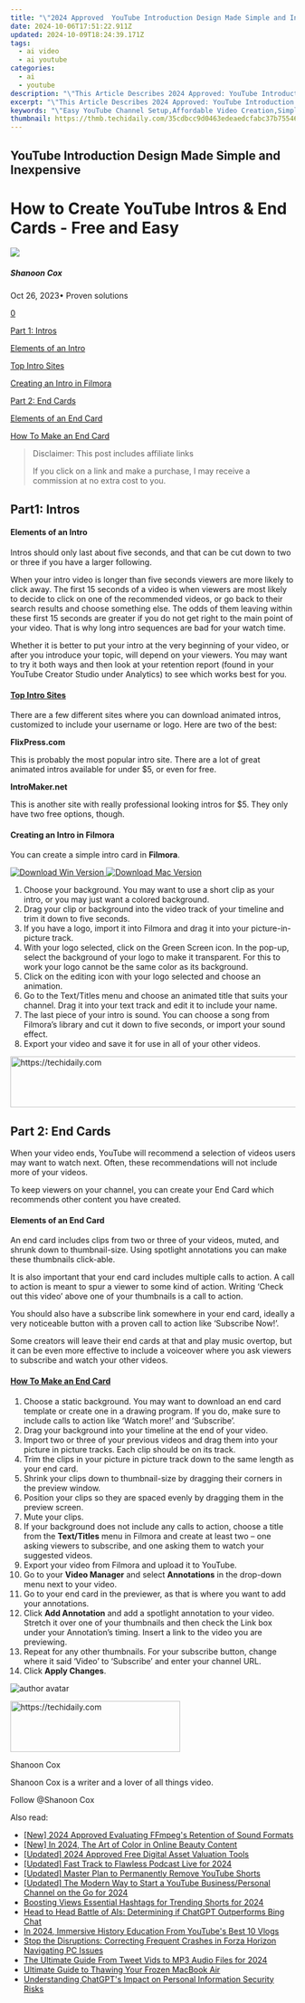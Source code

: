 ```yaml
---
title: "\"2024 Approved  YouTube Introduction Design Made Simple and Inexpensive\""
date: 2024-10-06T17:51:22.911Z
updated: 2024-10-09T18:24:39.171Z
tags:
  - ai video
  - ai youtube
categories:
  - ai
  - youtube
description: "\"This Article Describes 2024 Approved: YouTube Introduction Design Made Simple and Inexpensive\""
excerpt: "\"This Article Describes 2024 Approved: YouTube Introduction Design Made Simple and Inexpensive\""
keywords: "\"Easy YouTube Channel Setup,Affordable Video Creation,Simplified Content Design,Cost-Effective Editing Tips,Beginner Video Production,Basic Video Layout Basics,Budget-Friendly Video Strategies\""
thumbnail: https://thmb.techidaily.com/35cdbcc9d0463edeaedcfabc37b755463ffdb3615e7f86b0660ca31e9acd1987.jpg
---
```


## YouTube Introduction Design Made Simple and Inexpensive

# How to Create YouTube Intros & End Cards - Free and Easy

![](https://images.wondershare.com/filmora/article-images/shannon-cox.jpg)

##### Shanoon Cox

 Oct 26, 2023• Proven solutions

[0](#commentsBoxSeoTemplate)

[Part 1: Intros](#part1)

[Elements of an Intro](#elements)

[Top Intro Sites](#top)

[Creating an Intro in Filmora](#creating)

[Part 2: End Cards](#part2)

[Elements of an End Card](#element)

[How To Make an End Card](#how-to)

>  Disclaimer: This post includes affiliate links
>
>  If you click on a link and make a purchase, I may receive a commission at no extra cost to you.
>

## Part1: Intros

#### Elements of an Intro

Intros should only last about five seconds, and that can be cut down to two or three if you have a larger following.

When your intro video is longer than five seconds viewers are more likely to click away. The first 15 seconds of a video is when viewers are most likely to decide to click on one of the recommended videos, or go back to their search results and choose something else. The odds of them leaving within these first 15 seconds are greater if you do not get right to the main point of your video. That is why long intro sequences are bad for your watch time.

Whether it is better to put your intro at the very beginning of your video, or after you introduce your topic, will depend on your viewers. You may want to try it both ways and then look at your retention report (found in your YouTube Creator Studio under Analytics) to see which works best for you.

#### [Top Intro Sites](https://tools.techidaily.com/wondershare/filmora/download/)

There are a few different sites where you can download animated intros, customized to include your username or logo. Here are two of the best:

**FlixPress.com**

This is probably the most popular intro site. There are a lot of great animated intros available for under $5, or even for free.

**IntroMaker.net**

This is another site with really professional looking intros for $5\. They only have two free options, though.

#### Creating an Intro in Filmora

You can create a simple intro card in **Filmora**.

[![Download Win Version](https://images.wondershare.com/filmora/guide/download-btn-win.jpg) ](https://tools.techidaily.com/wondershare/filmora/download/) [![Download Mac Version](https://images.wondershare.com/filmora/guide/download-btn-mac.jpg) ](https://tools.techidaily.com/wondershare/filmora/download/)

1. Choose your background. You may want to use a short clip as your intro, or you may just want a colored background.
2. Drag your clip or background into the video track of your timeline and trim it down to five seconds.
3. If you have a logo, import it into Filmora and drag it into your picture-in-picture track.
4. With your logo selected, click on the Green Screen icon. In the pop-up, select the background of your logo to make it transparent. For this to work your logo cannot be the same color as its background.
5. Click on the editing icon with your logo selected and choose an animation.
6. Go to the Text/Titles menu and choose an animated title that suits your channel. Drag it into your text track and edit it to include your name.
7. The last piece of your intro is sound. You can choose a song from Filmora’s library and cut it down to five seconds, or import your sound effect.
8. Export your video and save it for use in all of your other videos.

<!-- affiliate ads begin -->
<a href="https://unicoeye.pxf.io/c/5597632/2134230/18498" target="_top" id="2134230">
  <img src="//a.impactradius-go.com/display-ad/18498-2134230" border="0" alt="https://techidaily.com" width="728" height="90"/>
</a>
<img height="0" width="0" src="https://unicoeye.pxf.io/i/5597632/2134230/18498" style="position:absolute;visibility:hidden;" border="0" />
<!-- affiliate ads end -->

## Part 2: End Cards

When your video ends, YouTube will recommend a selection of videos users may want to watch next. Often, these recommendations will not include more of your videos.

To keep viewers on your channel, you can create your End Card which recommends other content you have created.

#### Elements of an End Card

An end card includes clips from two or three of your videos, muted, and shrunk down to thumbnail-size. Using spotlight annotations you can make these thumbnails click-able.

It is also important that your end card includes multiple calls to action. A call to action is meant to spur a viewer to some kind of action. Writing ‘Check out this video’ above one of your thumbnails is a call to action.

You should also have a subscribe link somewhere in your end card, ideally a very noticeable button with a proven call to action like ‘Subscribe Now!’.

Some creators will leave their end cards at that and play music overtop, but it can be even more effective to include a voiceover where you ask viewers to subscribe and watch your other videos.

#### [How To Make an End Card](https://tools.techidaily.com/wondershare/filmora/download/)

1. Choose a static background. You may want to download an end card template or create one in a drawing program. If you do, make sure to include calls to action like ‘Watch more!’ and ‘Subscribe’.
2. Drag your background into your timeline at the end of your video.
3. Import two or three of your previous videos and drag them into your picture in picture tracks. Each clip should be on its track.
4. Trim the clips in your picture in picture track down to the same length as your end card.
5. Shrink your clips down to thumbnail-size by dragging their corners in the preview window.
6. Position your clips so they are spaced evenly by dragging them in the preview screen.
7. Mute your clips.
8. If your background does not include any calls to action, choose a title from the **Text/Titles** menu in Filmora and create at least two – one asking viewers to subscribe, and one asking them to watch your suggested videos.
9. Export your video from Filmora and upload it to YouTube.
10. Go to your **Video Manager** and select **Annotations** in the drop-down menu next to your video.
11. Go to your end card in the previewer, as that is where you want to add your annotations.
12. Click **Add Annotation** and add a spotlight annotation to your video. Stretch it over one of your thumbnails and then check the Link box under your Annotation’s timing. Insert a link to the video you are previewing.
13. Repeat for any other thumbnails. For your subscribe button, change where it said ‘Video’ to ‘Subscribe’ and enter your channel URL.
14. Click **Apply Changes**.

![author avatar](https://images.wondershare.com/filmora/article-images/shannon-cox.jpg)

<!-- affiliate ads begin -->
<a href="https://aligracehair.sjv.io/c/5597632/2135369/19272" target="_top" id="2135369">
  <img src="//a.impactradius-go.com/display-ad/19272-2135369" border="0" alt="https://techidaily.com" width="300" height="90"/>
</a>
<img height="0" width="0" src="https://aligracehair.sjv.io/i/5597632/2135369/19272" style="position:absolute;visibility:hidden;" border="0" />
<!-- affiliate ads end -->

Shanoon Cox

Shanoon Cox is a writer and a lover of all things video.

Follow @Shanoon Cox

<ins class="adsbygoogle"
     style="display:block"
     data-ad-format="autorelaxed"
     data-ad-client="ca-pub-7571918770474297"
     data-ad-slot="1223367746"></ins>

<ins class="adsbygoogle"
     style="display:block"
     data-ad-client="ca-pub-7571918770474297"
     data-ad-slot="8358498916"
     data-ad-format="auto"
     data-full-width-responsive="true"></ins>

<span class="atpl-alsoreadstyle">Also read:</span>
<div><ul>
<li><a href="https://article-tips.techidaily.com/new-2024-approved-evaluating-ffmpegs-retention-of-sound-formats/"><u>[New] 2024 Approved Evaluating FFmpeg's Retention of Sound Formats</u></a></li>
<li><a href="https://youtube-tips.techidaily.com/n-2024-the-art-of-color-in-online-beauty-content/"><u>[New] In 2024, The Art of Color in Online Beauty Content</u></a></li>
<li><a href="https://eaxpv-info.techidaily.com/updated-2024-approved-free-digital-asset-valuation-tools/"><u>[Updated] 2024 Approved Free Digital Asset Valuation Tools</u></a></li>
<li><a href="https://fox-helps.techidaily.com/updated-fast-track-to-flawless-podcast-live-for-2024/"><u>[Updated] Fast Track to Flawless Podcast Live for 2024</u></a></li>
<li><a href="https://facebook-video-share.techidaily.com/updated-master-plan-to-permanently-remove-youtube-shorts/"><u>[Updated] Master Plan to Permanently Remove YouTube Shorts</u></a></li>
<li><a href="https://youtube-tips.techidaily.com/ed-the-modern-way-to-start-a-youtube-businesspersonal-channel-on-the-go-for-2024/"><u>[Updated] The Modern Way to Start a YouTube Business/Personal Channel on the Go for 2024</u></a></li>
<li><a href="https://youtube-tips.techidaily.com/ing-views-essential-hashtags-for-trending-shorts-for-2024/"><u>Boosting Views Essential Hashtags for Trending Shorts for 2024</u></a></li>
<li><a href="https://tech-revival.techidaily.com/head-to-head-battle-of-ais-determining-if-chatgpt-outperforms-bing-chat/"><u>Head to Head Battle of AIs: Determining if ChatGPT Outperforms Bing Chat</u></a></li>
<li><a href="https://youtube-tips.techidaily.com/24-immersive-history-education-from-youtubes-best-10-vlogs/"><u>In 2024, Immersive History Education From YouTube's Best 10 Vlogs</u></a></li>
<li><a href="https://program-issues.techidaily.com/stop-the-disruptions-correcting-frequent-crashes-in-forza-horizon-navigating-pc-issues/"><u>Stop the Disruptions: Correcting Frequent Crashes in Forza Horizon Navigating PC Issues</u></a></li>
<li><a href="https://fox-info.techidaily.com/the-ultimate-guide-from-tweet-vids-to-mp3-audio-files-for-2024/"><u>The Ultimate Guide From Tweet Vids to MP3 Audio Files for 2024</u></a></li>
<li><a href="https://tech-recovery.techidaily.com/ultimate-guide-to-thawing-your-frozen-macbook-air/"><u>Ultimate Guide to Thawing Your Frozen MacBook Air</u></a></li>
<li><a href="https://tech-hub.techidaily.com/understanding-chatgpts-impact-on-personal-information-security-risks/"><u>Understanding ChatGPT's Impact on Personal Information Security Risks</u></a></li>
</ul></div>

